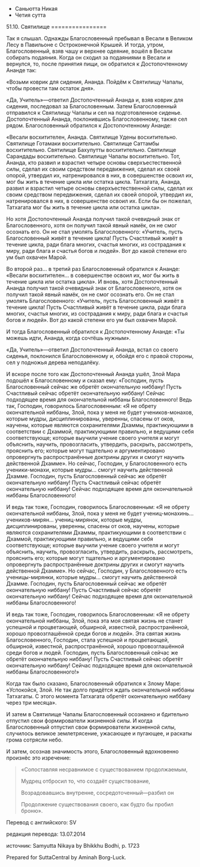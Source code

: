 









* Саньютта Никая
* Четия сутта


51\.10\. Святилище
\=\=\=\=\=\=\=\=\=\=\=\=\=\=\=\=



Так я слышал\. Однажды Благословенный пребывал в Весали в Великом Лесу в Павильоне с Остроконечной Крышей\. И тогда, утром, Благословенный, взяв чашу и верхнее одеяние, вошёл в Весали собирать подаяния\. Когда он сходил за подаяниями в Весали и вернулся, то, после принятия пищи, он обратился к Достопочтенному Ананде так:


«Возьми коврик для сидения, Ананда\. Пойдём к Святилищу Чапалы, чтобы провести там остаток дня»\.


«Да, Учитель»—ответил Достопочтенный Ананда и, взяв коврик для сидения, последовал за Благословенным\. Затем Благословенный отправился к Святилищу Чапалы и сел на подготовленное сиденье\. Достопочтенный Ананда, поклонившись Благословенному, также сел рядом\. Благословенный обратился к Достопочтенному Ананде:


«Весали восхитителен, Ананда\. Святилище Удены восхитительно\. Святилище Готамаки восхитительно\. Святилище Саттамбы восхитительно\. Святилище Бахупутты восхитительно\. Святилище Сарандады восхитительно\. Святилище Чапалы восхитительно\. Тот, Ананда, кто развил и взрастил четыре основы сверхъестественной силы, сделал их своим средством передвижения, сделал их своей опорой, утвердил их, натренировался в них, в совершенстве освоил их, мог бы жить в течение цикла или остатка цикла\. Татхагата, Ананда, развил и взрастил четыре основы сверхъестественной силы, сделал их своим средством передвижения, сделал их своей опорой, утвердил их, натренировался в них, в совершенстве освоил их\. Если бы он пожелал, Татхагата мог бы жить в течение цикла или остатка цикла»\.


Но хотя Достопочтенный Ананда получил такой очевидный знак от Благословенного, хотя он получил такой явный намёк, он не смог осознать его\. Он не стал умолять Благословенного: «Учитель, пусть Благословенный живёт в течение цикла\! Пусть Счастливый живёт в течение цикла, ради блага многих, счастья многих, из сострадания к миру, ради блага и счастья богов и людей»\. Вот до какой степени его ум был охвачен Марой\.


Во второй раз… в третий раз Благословенный обратился к Ананде: «Весали восхитителен… в совершенстве освоил их, мог бы жить в течение цикла или остатка цикла»\. И вновь, хотя Достопочтенный Ананда получил такой очевидный знак от Благословенного, хотя он получил такой явный намёк, он не смог осознать его\. Он не стал умолять Благословенного: «Учитель, пусть Благословенный живёт в течение цикла\! Пусть Счастливый живёт в течение цикла, ради блага многих, счастья многих, из сострадания к миру, ради блага и счастья богов и людей»\. Вот до какой степени его ум был охвачен Марой\.


И тогда Благословенный обратился к Достопочтенному Ананде: «Ты можешь идти, Ананда, когда сочтёшь нужным»\.


«Да, Учитель»—ответил Достопочтенный Ананда, встал со своего сиденья, поклонился Благословенному и, обойдя его с правой стороны, сел у подножья дерева неподалёку\.


И вскоре после того как Достопочтенный Ананда ушёл, Злой Мара подошёл к Благословенному и сказал ему: «Господин, пусть Благословенный сейчас же обретёт окончательную ниббану\! Пусть Счастливый сейчас обретёт окончательную ниббану\! Сейчас подходящее время для окончательной ниббаны Благословенного\! Ведь так, Господин, говорилось Благословенным: «Я не обрету окончательной ниббаны, Злой, пока у меня не будет учеников\-монахов, которые мудры, дисциплинированы, уверенны, спасены от оков, научены, которые являются сохранителями Дхаммы, практикующими в соответствии с Дхаммой, практикующими правильно, и ведущими себя соответствующе; которые выучили учение своего учителя и могут объяснить, научить, провозгласить, утвердить, раскрыть, рассмотреть, прояснить его; которые могут тщательно и аргументировано опровергнуть распространённые доктрины других и смогут научить действенной Дхамме»\. Но сейчас, Господин, у Благословенного есть ученики\-монахи, которые мудры… смогут научить действенной Дхамме\. Господин, пусть Благословенный сейчас же обретёт окончательную ниббану\! Пусть Счастливый сейчас обретёт окончательную ниббану\! Сейчас подходящее время для окончательной ниббаны Благословенного\!


И ведь так тоже, Господин, говорилось Благословенным: «Я не обрету окончательной ниббаны, Злой, пока у меня не будет учениц\-монахинь… учеников\-мирян… учениц\-мирянок, которые мудры, дисциплинированы, уверенны, спасены от оков, научены, которые являются сохранителями Дхаммы, практикующими в соответствии с Дхаммой, практикующими правильно, и ведущими себя соответствующе; которые выучили учение своего учителя и могут объяснить, научить, провозгласить, утвердить, раскрыть, рассмотреть, прояснить его; которые могут тщательно и аргументировано опровергнуть распространённые доктрины других и смогут научить действенной Дхамме»\. Но сейчас, Господин, у Благословенного есть ученицы\-мирянки, которые мудры… смогут научить действенной Дхамме\. Господин, пусть Благословенный сейчас же обретёт окончательную ниббану\! Пусть Счастливый сейчас обретёт окончательную ниббану\! Сейчас подходящее время для окончательной ниббаны Благословенного\!


И ведь так тоже, Господин, говорилось Благословенным: «Я не обрету окончательной ниббаны, Злой, пока эта моя святая жизнь не станет успешной и процветающей, обширной, известной, распространённой, хорошо провозглашённой среди богов и людей»\. Эта святая жизнь Благословенного, Господин, стала успешной и процветающей, обширной, известной, распространённой, хорошо провозглашённой среди богов и людей\. Господин, пусть Благословенный сейчас же обретёт окончательную ниббану\! Пусть Счастливый сейчас обретёт окончательную ниббану\! Сейчас подходящее время для окончательной ниббаны Благословенного\!»


Когда так было сказано, Благословенный обратился к Злому Маре: «Успокойся, Злой\. Не так долго придётся ждать окончательной ниббаны Татхагаты\. С этого момента Татхагата обретёт окончательную ниббану через три месяца»\.


И затем в Святилище Чапалы Благословенный осознанно и бдительно отпустил свои формирователи жизненной силы\. И когда Благословенный отпустил свои формирователи жизненной силы, случилось великое землетрясение, ужасающее и пугающее, и раскаты грома сотрясли небо\.


И затем, осознав значимость этого, Благословенный вдохновенно произнёс это изречение:



> «Сопоставляя несравнимое с существованием продолжаемым,  
> 
> Мудрец отбросил то, что создаёт существование,  
> 
> Возрадовавшись внутренне, сосредоточенный—разбил он  
> 
> Продолжение существования своего, как будто бы пробил броню»\.



Перевод с английского: SV


редакция перевода: 13\.07\.2014


источник: Samyutta Nikaya by Bhikkhu Bodhi, p\. 1723


Prepared for SuttaCentral by Aminah Borg\-Luck\.






